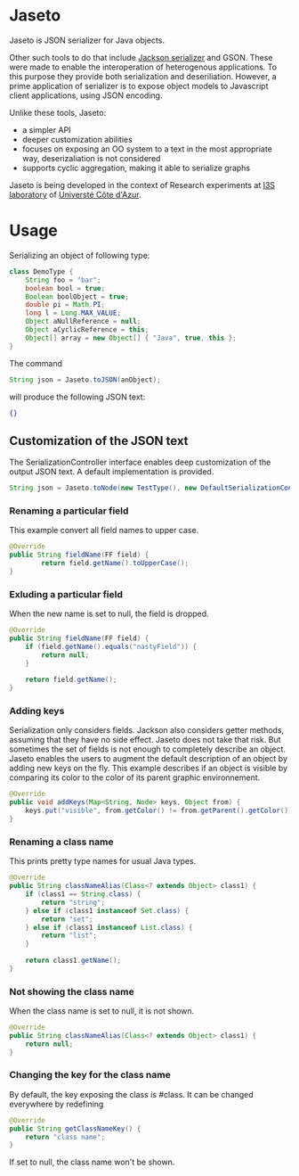# Jaseto

Jaseto is JSON serializer for Java objects. 

Other such tools to do that include [Jackson serializer](https://www.baeldung.com/jackson-custom-serialization) and GSON. These were made to enable the interoperation of heterogenous applications. To this purpose they provide both serialization and deseriliation. However, a prime application of serializer is to expose object models to Javascript client applications, using JSON encoding. 

Unlike these tools, Jaseto:
- a simpler API
- deeper customization abilities
- focuses on exposing an OO system to a text in the most appropriate way, deserizaliation is not considered
- supports cyclic aggregation, making it able to serialize graphs


Jaseto is being developed in the context of Research experiments at [I3S laboratory](https://www.i3s.unice.fr/) of [Universté Côte d'Azur](https://univ-cotedazur.eu/).



# Usage
Serializing an object of following type:
```java
class DemoType {
	String foo = "bar";
	boolean bool = true;
	Boolean boolObject = true;
	double pi = Math.PI;
	long l = Long.MAX_VALUE;
	Object aNullReference = null;
	Object aCyclicReference = this;
	Object[] array = new Object[] { "Java", true, this };
}
```

The command 
```java
String json = Jaseto.toJSON(anObject);
```
will produce the following JSON text:
```json
{}
```

## Customization of the JSON text
The SerializationController interface enables deep customization of the output JSON text. A default implementation is provided.

```java
String json = Jaseto.toNode(new TestType(), new DefaultSerializationController();
```
				

### Renaming a particular field
This example convert all field names to upper case.
```java
@Override
public String fieldName(FF field) {
		return field.getName().toUpperCase();
}
```


### Exluding a particular field
When the new name is set to null, the field is dropped.
```java
@Override
public String fieldName(FF field) {
	if (field.getName().equals("nastyField")) {
		return null;
	}
		
	return field.getName();
}
```

### Adding keys
Serialization only considers fields. Jackson also considers getter methods, assuming that they have no side effect. Jaseto does not take that risk.
But sometimes the set of fields is not enough to completely describe an object. Jaseto enables the users to augment the default description of an object by adding new keys on the fly.
This example describes if an object is visible by comparing its color to the color of its parent graphic environnement.
```java
@Override
public void addKeys(Map<String, Node> keys, Object from) {
	keys.put("visible", from.getColor() != from.getParent().getColor());
}
```

### Renaming a class name
This prints pretty type names for usual Java types.
```java
@Override
public String classNameAlias(Class<? extends Object> class1) {
	if (class1 == String.class) {
		return "string";
	} else if (class1 instanceof Set.class) {
		return "set";
	} else if (class1 instanceof List.class) {
		return "list";
	}
	
	return class1.getName();
}
```

### Not showing the class name
When the class name is set to null, it is not shown.
```java
@Override
public String classNameAlias(Class<? extends Object> class1) {
	return null;
}
```

### Changing the key for the class name
By default, the key exposing the class is #class. It can be changed everywhere by redefining
```java
@Override
public String getClassNameKey() {
	return "class name";
}
```
If set to null, the class name won't be shown.

